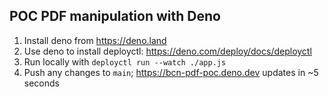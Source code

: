 ## POC PDF manipulation with Deno

1. Install deno from https://deno.land
2. Use deno to install deployctl: https://deno.com/deploy/docs/deployctl
3. Run locally with `deployctl run --watch ./app.js`
4. Push any changes to `main`; https://bcn-pdf-poc.deno.dev updates in ~5 seconds
